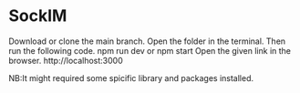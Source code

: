 # SockIM
Download or clone the main branch.
Open the folder in the terminal.
Then run the following code.
      npm run dev
     or
     npm start
Open the given link in the browser.
http://localhost:3000



NB:It might required some spicific library and packages installed.
